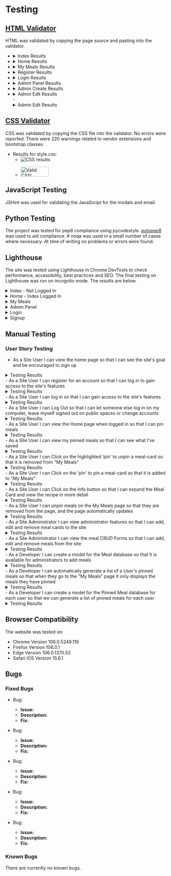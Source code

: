 # Testing


## [HTML Validator](https://validator.w3.org/)

HTML was validated by copying the page source and pasting into the validator.

- <details>
  <summary>Index Results</summary>
  There are some errors showing in the HTML Checker that should be fixed in future iterations. 

    ![Index results](readme-docs/testing/)
  </details>

- <details>
  <summary>Home Results</summary>

  ![Home results](readme-docs/testing/)
  </details>

- <details>
  <summary>My Meals Results</summary>

  ![My Meals results](readme-docs/testing/)
  </details>

- <details>
  <summary>Register Results</summary>

  ![Register results](readme-docs/testing/)
  </details>

- <details>
  <summary>Login Results</summary>

  ![Login results](readme-docs/testing/)
  </details>

- <details>
  <summary>Admin Panel Results</summary>

  ![Admin Panel results](readme-docs/testing/)
  </details>

- <details>
  <summary>Admin Create Results</summary>

  ![Admin Create results](readme-docs/testing/)
  </details>

- <details>
  <summary>Admin Edit Results</summary>

  ![Admin Edit results](readme-docs/testing/)
  </details>
  - <details>
  <summary>Admin Edit Results</summary>


## [CSS Validator](https://jigsaw.w3.org/css-validator/)

CSS was validated by copying the CSS file into the validator. No errors were reported. There were 220 warnings related to vendor extensions and bootstrap classes.

- Results for style.css:
  - ![CSS results](readme-docs/testing/)
  - <p>
    <a href="https://jigsaw.w3.org/css-validator/check/referer">
        <img style="border:0;width:88px;height:31px"
            src="https://jigsaw.w3.org/css-validator/images/vcss"
            alt="Valid CSS!" />
    </a>
</p>


## JavaScript Testing

JSHint was used for validating the JavaScript for the modals and email. 


## Python Testing

The project was tested for pep8 compliance using pycodestyle. [autopep8](https://pypi.org/project/autopep8/) was used to aid compliance. # noqa was used in a small number of cases where necessary. At time of writing no problems or errors were found.


## Lighthouse

The site was tested using Lighthouse in Chrome DevTools to check performance, accessibiltiy, best practices and SEO. The final testing on Lighthouse was run on incognito mode. The results are below.

<details>
<summary>Index - Not Logged In</summary>

![Index - Not logged in](readme-docs/lighthouse/)
</details>

<details>
<summary>Home - Index Logged In</summary>

![Home](readme-docs/lighthouse/)
</details>

<details>
<summary>My Meals</summary>

![My Meals](readme-docs/lighthouse/)
</details>

<details>
<summary>Admin Panel</summary>

![Admin Panel](readme-docs/lighthouse/)
</details>

<details>
<summary>Login</summary>

![Login](readme-docs/lighthouse/)
</details>

<details>
<summary>Signup</summary>

![Signup](readme-docs/lighthouse/)
</details>


## Manual Testing

### User Story Testing

- As a Site User I can view the home page so that I can see the site's goal and be encouraged to sign up
<details>
<summary>Testing Results</summary>
This passes the testing because...

![Signup](readme-docs/lighthouse/)

</details>
- As a Site User I can register for an account so that I can log in to gain access to the site's features
<details>
<summary>Testing Results</summary>
This passes the testing because...

![Signup](readme-docs/lighthouse/)

</details>
- As a Site User I can log in so that I can gain access to the site's features
<details>
<summary>Testing Results</summary>
This passes the testing because...

![Signup](readme-docs/lighthouse/)

</details>
- As a Site User I can Log Out so that I can let someone else log in on my computer, leave myself signed out on public spaces or change accounts
<details>
<summary>Testing Results</summary>
This passes the testing because...

![Signup](readme-docs/lighthouse/)

</details>
- As a Site User I can view the Home page when logged in so that I can pin meals
<details>
<summary>Testing Results</summary>
This passes the testing because...

![Signup](readme-docs/lighthouse/)

</details>
- As a Site User I can view my pinned meals so that I can see what I've saved
<details>
<summary>Testing Results</summary>
This passes the testing because...

![Signup](readme-docs/lighthouse/)

</details>
- As a Site User I can Click on the highlighted 'pin' to unpin a meal-card so that it is removed from "My Meals"
<details>
<summary>Testing Results</summary>
This passes the testing because...

![Signup](readme-docs/lighthouse/)

</details>
- As a Site User I can Click on the 'pin' to pin a meal-card so that it is added to "My Meals"
<details>
<summary>Testing Results</summary>
This passes the testing because...

![Signup](readme-docs/lighthouse/)

</details>
- As a Site User I can Click on the Info button so that I can expand the Meal Card and view the recipe in more detail
<details>
<summary>Testing Results</summary>
This passes the testing because...

![Signup](readme-docs/lighthouse/)

</details>
- As a Site User I can unpin meals on the My Meals page so that they are removed from the page, and the page automatically updates
<details>
<summary>Testing Results</summary>
This passes the testing because...

![Signup](readme-docs/lighthouse/)

</details>
- As a Site Administrator I can view administrator features so that I can add, edit and remove meal cards to the site
<details>
<summary>Testing Results</summary>
This passes the testing because...

![Signup](readme-docs/lighthouse/)

</details>
- As a Site Administrator I can view the meal CRUD Forms so that I can add, edit and remove meals from the site
<details>
<summary>Testing Results</summary>
This passes the testing because...

![Signup](readme-docs/lighthouse/)

</details>
- As a Developer I can create a model for the Meal database so that it is available for administrators to add meals
<details>
<summary>Testing Results</summary>
This passes the testing because...

![Signup](readme-docs/lighthouse/)

</details>
- As a Developer I can automatically generate a list of a User's pinned meals so that when they go to the "My Meals" page it only displays the meals they have pinned
<details>
<summary>Testing Results</summary>
This passes the testing because...

![Signup](readme-docs/lighthouse/)

</details>
- As a Developer I can create a model for the Pinned Meal database for each user so that we can generate a list of pinned meals for each user
<details>
<summary>Testing Results</summary>
This passes the testing because...

![Signup](readme-docs/lighthouse/)

</details>


## Browser Compatibility
The website was tested on:
- Chrome Version 106.0.5249.119
- Firefox Version 106.0.1
- Edge Version 106.0.1370.52
- Safari iOS Version 15.6.1


## Bugs

### Fixed Bugs

- Bug:
  - **Issue:** 
  - **Description:** 
  - **Fix:**

- Bug:
  - **Issue:** 
  - **Description:** 
  - **Fix:**

- Bug:
  - **Issue:** 
  - **Description:** 
  - **Fix:**

- Bug:
  - **Issue:** 
  - **Description:** 
  - **Fix:**

- Bug:
  - **Issue:** 
  - **Description:** 
  - **Fix:**


### Known Bugs

There are currently no known bugs.